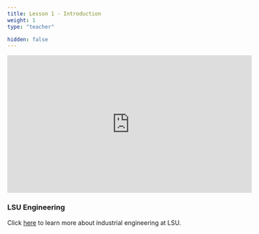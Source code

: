 ```yaml
---
title: Lesson 1 - Introduction 
weight: 1
type: "teacher" 

hidden: false
---
```

<iframe width="560" height="315" src="https://www.youtube.com/embed/Ww9hDlwjeF4" frameborder="0" allow="autoplay; encrypted-media" allowfullscreen></iframe>

### LSU Engineering

Click <a href="https://drive.google.com/file/d/1u58qqBEVviPXFOitkHR3QkRn114eCZik/view?usp=sharing" target="_blank">here</a> to learn more about industrial engineering at LSU.